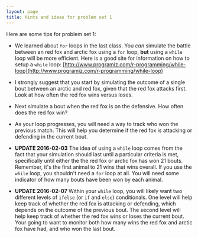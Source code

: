 ```yaml
---
layout: page
title: Hints and ideas for problem set 1
---
```


Here are some tips for problem set 1:

* We learned about `for` loops in the last class. You *can* simulate the battle between an red fox and arctic fox using a `for` loop, **but** using a `while` loop will be more efficient. Here is a good site for information on how to setup a `while` loop: 
[http://www.programiz.com/r-programming/while-loop](http://www.programiz.com/r-programming/while-loop)

* I strongly suggest that you start by simulating the outcome of a single bout between an arctic and red fox, given that the red fox attacks first. Look at how often the red fox wins versus loses.

* Next simulate a bout when the red fox is on the defensive. How often does the red fox win?

* As your loop progresses, you will need a way to track who won the previous match. This will help you determine if the red fox is attacking or defending in the current bout.

* **UPDATE 2016-02-03** The idea of using a `while` loop comes from the fact that your simulation should last until a particular criteria is met, specifically until either the the red fox or arctic fox has won 21 bouts. Remember, it's the first animal to 21 wins that wins overall. If you use the `while` loop, you shouldn't need a `for` loop at all. You will need some indicator of how many bouts have been won by each animal. 

* **UPDATE 2016-02-07** Within your `while` loop, you will likely want two different levels of `ifelse` (or `if` and `else`) conditionals. One level will help keep track of whether the red fox is attacking or defending, which depends on the outcome of the previous bout. The second level will help keep track of whether the red fox wins or loses the current bout. Your going to want to monitor both how many wins the red fox and arctic fox have had, and who won the last bout.
